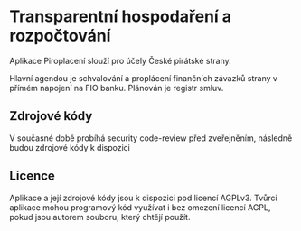# Transparentní hospodaření a rozpočtování
Aplikace Piroplacení slouží pro účely České pirátské strany.

Hlavní agendou je schvalování a proplácení finančních závazků strany v přímém napojení na FIO banku. Plánován je registr smluv.

## Zdrojové kódy
V současné době probíhá security code-review před zveřejněním, následně budou zdrojové kódy k dispozici

## Licence
Aplikace a její zdrojové kódy jsou k dispozici pod licencí AGPLv3. Tvůrci aplikace mohou programový kód využívat i bez omezení licencí AGPL, pokud jsou autorem souboru, který chtějí použít.
